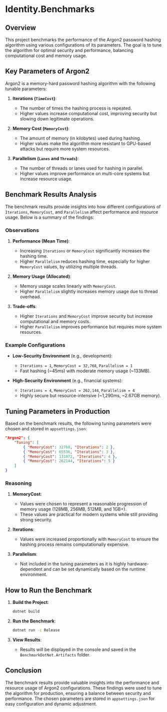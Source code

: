 # Identity.Benchmarks

## Overview
This project benchmarks the performance of the Argon2 password hashing algorithm using various configurations of its parameters. The goal is to tune the algorithm for optimal security and performance, balancing computational cost and memory usage.

## Key Parameters of Argon2
Argon2 is a memory-hard password hashing algorithm with the following tunable parameters:

1. **Iterations (`TimeCost`)**:
   - The number of times the hashing process is repeated.
   - Higher values increase computational cost, improving security but slowing down legitimate operations.

2. **Memory Cost (`MemoryCost`)**:
   - The amount of memory (in kilobytes) used during hashing.
   - Higher values make the algorithm more resistant to GPU-based attacks but require more system resources.

3. **Parallelism (`Lanes` and `Threads`)**:
   - The number of threads or lanes used for hashing in parallel.
   - Higher values improve performance on multi-core systems but increase resource usage.

## Benchmark Results Analysis
The benchmark results provide insights into how different configurations of `Iterations`, `MemoryCost`, and `Parallelism` affect performance and resource usage. Below is a summary of the findings:

### Observations
1. **Performance (Mean Time)**:
   - Increasing `Iterations` or `MemoryCost` significantly increases the hashing time.
   - Higher `Parallelism` reduces hashing time, especially for higher `MemoryCost` values, by utilizing multiple threads.

2. **Memory Usage (Allocated)**:
   - Memory usage scales linearly with `MemoryCost`.
   - Higher `Parallelism` slightly increases memory usage due to thread overhead.

3. **Trade-offs**:
   - Higher `Iterations` and `MemoryCost` improve security but increase computational and memory costs.
   - Higher `Parallelism` improves performance but requires more system resources.

### Example Configurations
- **Low-Security Environment** (e.g., development):
  - `Iterations = 1`, `MemoryCost = 32,768`, `Parallelism = 1`
  - Fast hashing (~45ms) with moderate memory usage (~133MB).

- **High-Security Environment** (e.g., financial systems):
  - `Iterations = 4`, `MemoryCost = 262,144`, `Parallelism = 4`
  - Highly secure but resource-intensive (~1,290ms, ~2.67GB memory).

## Tuning Parameters in Production
Based on the benchmark results, the following tuning parameters were chosen and stored in `appsettings.json`:

```json
"Argon2": {
    "Tuning": [
        { "MemoryCost": 32768, "Iterations": 2 },
        { "MemoryCost": 65536, "Iterations": 3 },
        { "MemoryCost": 131072, "Iterations": 4 },
        { "MemoryCost": 262144, "Iterations": 5 }
    ]
}
```

### Reasoning
1. **MemoryCost**:
   - Values were chosen to represent a reasonable progression of memory usage (128MB, 256MB, 512MB, and 1GB+).
   - These values are practical for modern systems while still providing strong security.

2. **Iterations**:
   - Values were increased proportionally with `MemoryCost` to ensure the hashing process remains computationally expensive.

3. **Parallelism**:
   - Not included in the tuning parameters as it is highly hardware-dependent and can be set dynamically based on the runtime environment.

## How to Run the Benchmark
1. **Build the Project**:
   ```sh
   dotnet build
   ```

2. **Run the Benchmark**:
   ```sh
   dotnet run -c Release
   ```

3. **View Results**:
   - Results will be displayed in the console and saved in the `BenchmarkDotNet.Artifacts` folder.

## Conclusion
The benchmark results provide valuable insights into the performance and resource usage of Argon2 configurations. These findings were used to tune the algorithm for production, ensuring a balance between security and performance. The chosen parameters are stored in `appsettings.json` for easy configuration and dynamic adjustment.
